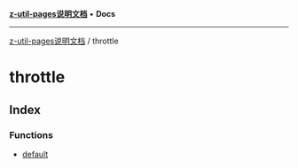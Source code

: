 [**z-util-pages说明文档**](../README.md) • **Docs**

***

[z-util-pages说明文档](../modules.md) / throttle

# throttle

## Index

### Functions

- [default](functions/default.md)
